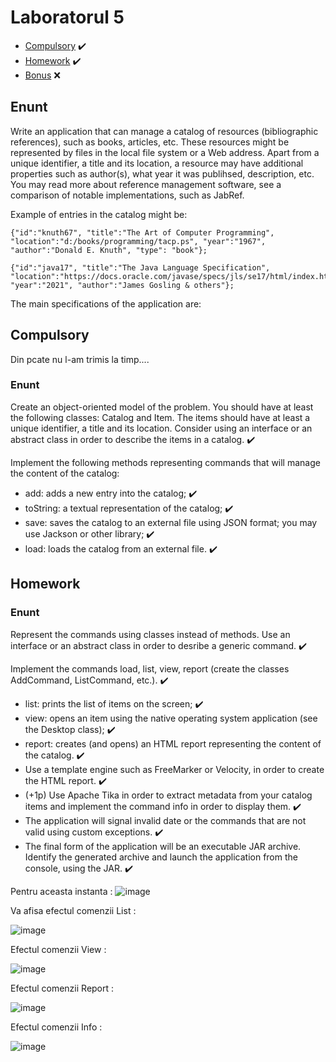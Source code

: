 # Laboratorul 5

 * [Compulsory](#Compulsory) :heavy_check_mark:
 * [Homework](#homework) :heavy_check_mark:
 * [Bonus](#bonus) ❌

## Enunt 
Write an application that can manage a catalog of resources (bibliographic references), such as books, articles, etc.
These resources might be represented by files in the local file system or a Web address. Apart from a unique identifier, a title and its location, a resource may have additional properties such as author(s), what year it was publihsed, description, etc.
You may read more about reference management software, see a comparison of notable implementations, such as JabRef.

Example of entries in the catalog might be:

    {"id":"knuth67", "title":"The Art of Computer Programming", "location":"d:/books/programming/tacp.ps", "year":"1967", "author":"Donald E. Knuth", "type": "book"};  

    {"id":"java17", "title":"The Java Language Specification", "location":"https://docs.oracle.com/javase/specs/jls/se17/html/index.html", "year":"2021", "author":"James Gosling & others"};  
The main specifications of the application are:

## Compulsory

Din pcate nu l-am trimis la timp....

### Enunt

Create an object-oriented model of the problem. You should have at least the following classes: Catalog and Item. The items should have at least a unique identifier, a title and its location. Consider using an interface or an abstract class in order to describe the items in a catalog. :heavy_check_mark:

Implement the following methods representing commands that will manage the content of the catalog:

* add: adds a new entry into the catalog; :heavy_check_mark:
* toString: a textual representation of the catalog; :heavy_check_mark:
* save: saves the catalog to an external file using JSON format; you may use Jackson or other library; :heavy_check_mark:
* load: loads the catalog from an external file. :heavy_check_mark:


## Homework

### Enunt

Represent the commands using classes instead of methods. Use an interface or an abstract class in order to desribe a generic command. :heavy_check_mark:

Implement the commands load, list, view, report (create the classes AddCommand, ListCommand, etc.). :heavy_check_mark:

 * list: prints the list of items on the screen; :heavy_check_mark:
 * view: opens an item using the native operating system application (see the Desktop class); :heavy_check_mark:
 * report: creates (and opens) an HTML report representing the content of the catalog. :heavy_check_mark:
 * Use a template engine such as FreeMarker or Velocity, in order to create the HTML report. :heavy_check_mark:
 * (+1p) Use Apache Tika in order to extract metadata from your catalog items and implement the command info in order to display them. :heavy_check_mark:
 * The application will signal invalid date or the commands that are not valid using custom exceptions. :heavy_check_mark:
 * The final form of the application will be an executable JAR archive. Identify the generated archive and launch the application from the console, using the JAR. :heavy_check_mark:
 
 
 Pentru aceasta instanta : 
 ![image](https://user-images.githubusercontent.com/79217056/160911359-2b74c4c5-6397-4f23-a643-0096e8f61c0d.png)

Va afisa efectul comenzii List :

![image](https://user-images.githubusercontent.com/79217056/160911528-d8d0e61c-5c94-476c-a98d-739f5fb93504.png)

Efectul comenzii View :

![image](https://user-images.githubusercontent.com/79217056/160911663-5e928c3c-a390-4893-9610-3fa870867423.png)

Efectul comenzii Report :

![image](https://user-images.githubusercontent.com/79217056/160911962-8f6237c9-da63-41f1-ae56-17910d1aa156.png)

Efectul comenzii Info : 

![image](https://user-images.githubusercontent.com/79217056/160912516-041cf80d-bab7-4c0f-9ab8-4b8065295a16.png)




 
